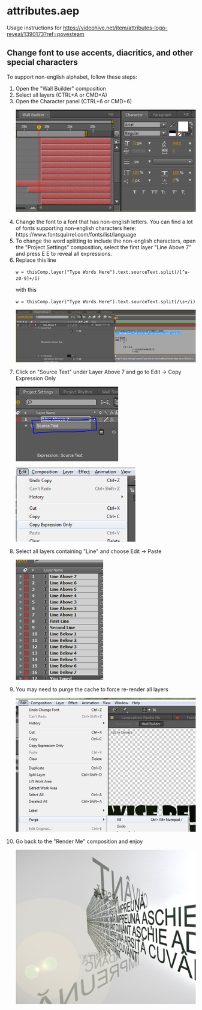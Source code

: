 # attributes.aep

Usage instructions for https://videohive.net/item/attributes-logo-reveal/1390173?ref=povesteam

## Change font to use accents, diacritics, and other special characters

To support non-english alphabet, follow these steps:

<ol>
<li>Open the "Wall Builder" composition</li>
<li>Select all layers (CTRL+A or CMD+A)</li>
<li>Open the Character panel (CTRL+6 or CMD+6)
<p><img src="https://github.com/povesteam/attributes.aep/blob/master/composition-and-font.png?raw=true" /></p>
</li>
<li>Change the font to a font that has non-english letters. You can find a lot of fonts supporting non-english characters here: https://www.fontsquirrel.com/fonts/list/language</li>
<li>To change the word splitting to include the non-english characters, open the "Project Settings" composition, select the first layer "Line Above 7" and press E E to reveal all expressions.</li>
<li>Replace this line
<p><code>w = thisComp.layer("Type Words Here").text.sourceText.split(/[^a-z0-9]+/i)</code></p>
with this
<p><code>w = thisComp.layer("Type Words Here").text.sourceText.split(/\s+/i)</code></p>
<p><img src="https://github.com/povesteam/attributes.aep/blob/master/word-split-expression.png?raw=true" /></p>
</li>
<li>Click on "Source Text" under Layer Above 7 and go to Edit -> Copy Expression Only
<p><img src="https://github.com/povesteam/attributes.aep/blob/master/source-text-param.png?raw=true" /></p>
<p><img src="https://github.com/povesteam/attributes.aep/blob/master/copy-expression-only.png?raw=true" /></p>
</li>
<li>Select all layers containing "Line" and choose Edit -> Paste
<p><img src="https://github.com/povesteam/attributes.aep/blob/master/line-layers.png?raw=true" /></p>
</li>
<li>You may need to purge the cache to force re-render all layers
<p><img src="https://github.com/povesteam/attributes.aep/blob/master/purge-all.png?raw=true" /></p>
</li>
<li>Go back to the "Render Me" composition and enjoy
<p><img src="https://github.com/povesteam/attributes.aep/blob/master/render-diacritics.png?raw=true" /></p></li>
</ol>
